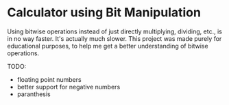 # Calculator using Bit Manipulation
Using bitwise operations instead of just directly multiplying, dividing, etc., is in no way faster. It's actually much slower.
This project was made purely for educational purposes, to help me get a better understanding of bitwise operations.

TODO:
- floating point numbers
- better support for negative numbers
- paranthesis